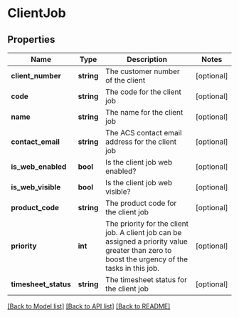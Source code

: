 # ClientJob

## Properties
Name | Type | Description | Notes
------------ | ------------- | ------------- | -------------
**client_number** | **string** | The customer number of the client | [optional] 
**code** | **string** | The code for the client job | [optional] 
**name** | **string** | The name for the client job | [optional] 
**contact_email** | **string** | The ACS contact email address for the client job | [optional] 
**is_web_enabled** | **bool** | Is the client job web enabled? | [optional] 
**is_web_visible** | **bool** | Is the client job web visible? | [optional] 
**product_code** | **string** | The product code for the client job | [optional] 
**priority** | **int** | The priority for the client job.  A client job can be assigned a priority value greater than zero to boost the urgency of the tasks  in this job. | [optional] 
**timesheet_status** | **string** | The timesheet status for the client job | [optional] 

[[Back to Model list]](../README.md#documentation-for-models) [[Back to API list]](../README.md#documentation-for-api-endpoints) [[Back to README]](../README.md)


